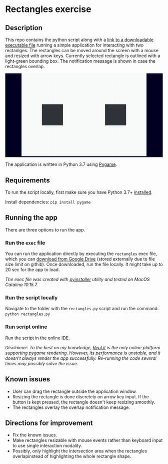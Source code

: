 # Rectangles exercise
## Description
This repo contains the python script along with a [link to a downloadable executable file](https://drive.google.com/file/d/1AvFMvsM9kbSJ0WEoxaZSdLYx9Gq14-MX/view?usp=sharing) running a simple application for interacting with two rectanlges.
The rectangles can be moved around the screen with a mouse and resized with arrow keys. Currently selected rectangle is outlined with a light-green bounding box. The notification message is shown in case the rectangles overlap.

<div style="background:#010023;" align="center">
  <p>
  <img src="demo.gif" width="400" />
  </p>
</div>

The application is written in Python 3.7 using [Pygame](https://www.pygame.org/docs/).

## Requirements
To run the script locally, first make sure you have Python 3.7+ [installed](https://www.python.org/downloads/).

Install dependencies:
`pip install pygame`

## Running the app
There are three options to run the app.

### Run the `exec` file
You can run the application directly by executing the `rectangles` exec file, which you can [download from Google Drive](https://drive.google.com/file/d/1AvFMvsM9kbSJ0WEoxaZSdLYx9Gq14-MX/view?usp=sharing) (stored externally due to file size limit on githib). Once downloaded, run the file locally. It might take up to 20 sec for the app to load.

_The exec file was created with [pyinstaller](https://www.pyinstaller.org/) utility and tested on MacOS Catalina 10.15.7._

### Run the script locally
Navigate to the folder with the `rectangles.py` script and run the command: `python rectangles.py`

### Run script online
Run the script in the [online IDE](https://repl.it/@Sea94/Resizable-and-movable-rectangles).

_Disclaimer: To the best on my knowledge, [Repl.it](https://repl.it/) is the only online platform supporting pygame rendering. However, its performance is [unstable](https://repl.it/talk/ask/Pygame-code-not-running/23938#73310), and it doesn't always render the app successfully. Re-running the code several times may possibly solve the issue._

## Known issues
* User can drag the rectangle outside the application window.
* Resizing the rectangle is done discretely on arrow key input. If the button is kept pressed, the rectangle doesn't keep resizing smoothly.
* The rectangles overlay the overlap notification message.

## Directions for improvement
* Fix the known issues.
* Make rectangles resizable with mouse events rather than keyboard input to use single interaction modality.
* Possibly, only highlight the intersection area when the rectangles overlapinstead of highlighting the whole rectangle shape.
